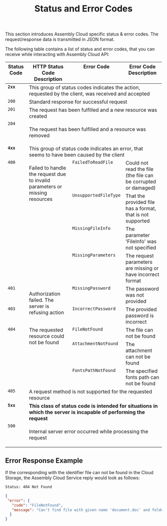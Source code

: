 ﻿---
id: "status-and-error-codes"
url: "assembly/getting-started/status-and-error-codes"
title: "Status and Error Codes"
weight: 5
productName: "GroupDocs.Assembly Cloud"
description: "Status and Error Codes"
keywords: ""
---

This section introduces Assembly Cloud specific status & error codes. The request/response data is transmitted in JSON format.

The following table contains a list of status and error codes, that you can receive while interacting with Assembly Cloud API:

<table><thead><tr valign="top"><th>Status Code</th><th>HTTP Status Code Description</th><th>Error Code</th><th>Error Code Description</th></tr></thead><tbody><tr valign="top"><td><b><code>2xx</code></b></td><td colspan="3">This group of status codes indicates the action, requested by the client, was received and accepted</td></tr><tr valign="top"><td><code>200</code></td><td colspan="3">Standard response for successful request</td></tr><tr valign="top"><td><code>201</code></td><td colspan="3">The request has been fulfilled and a new resource was created</td></tr><tr valign="top"><td><code>204</code></td><td colspan="3"><div><p>The request has been fulfilled and a resource was removed</p></div></td></tr><tr valign="top"><td><b><code>4xx</codee></b></td><td colspan="3">This group of status code indicates an error, that seems to have been caused by the client</td></tr><tr valign="top"><td rowspan="4"><code>400</code></td><td rowspan="4"><div><p>Failed to handle the request due to invalid parameters or missing resources</p></div></td><td><code>FailedToReadFile</code></td><td>Could not read the file (the file can be corrupted or damaged)</td></tr><tr valign="top"><td><code>UnsupportedFileType</code></td><td>That the provided file has a format, that is not supported</td></tr><tr valign="top"><td><code>MissingFileInfo</code></td><td>The parameter 'FileInfo' was not specified</td></tr><tr valign="top"><td><code>MissingParameters</code></td><td>The request parameters are missing or have incorrect format</td></tr><tr valign="top"><td rowspan="2"><code>401</code></td><td rowspan="3"><div><p>Authorization failed. The server is refusing action</p></div></td><td><code>MissingPassword</code></td><td>The password was not provided</td></tr><tr valign="top"><td rowspan="2"><code>IncorrectPassword</code></td><td rowspan="2">The provided password is incorrect</td></tr><tr valign="top"><td><code>403</code></td></tr><tr valign="top"><td rowspan="3"><code>404</code></td><td rowspan="3">The requested resource could not be found</td><td><code>FileNotFound</code></td><td>The file can not be found</td></tr><tr valign="top"><td><code>AttachmentNotFound</code></td><td>The attachment can not be found</td></tr><tr valign="top"><td><code>FontsPathNotFound</code></td><td>The specified fonts path can not be found</td></tr><tr valign="top"><td><code>405</code></td><td colspan="3">A request method is not supported for the requested resource</td></tr><tr valign="top"><td><b><code>5xx</code></b></td><td colspan="3"><strong>This class of status code is intended for situations in which the server is incapable of performing the request</strong></td></tr><tr valign="top"><td><code>500</code></td><td colspan="3"><div><p>Internal server error occurred while processing the request</p></div></td></tr></tbody></table>

## Error Response Example

If the corresponding with the identifier file can not be found in the Cloud Storage, the Assembly Cloud Service reply would look as follows:

```HTML
Status: 404 Not Found
```

```JSON
{  
 "error": {  
   "code": "FileNotFound",  
   "message": "Can't find file with given name 'document.doc' and folder 'My Documents'."  
  }  
}
```
